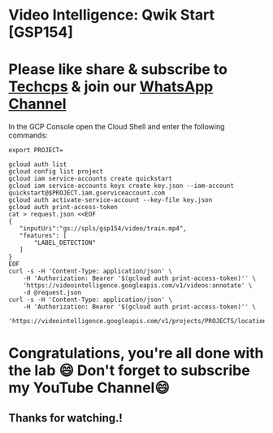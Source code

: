 
# Video Intelligence: Qwik Start [GSP154]
# Please like share & subscribe to [Techcps](https://www.youtube.com/@techcps) & join our [WhatsApp Channel](https://whatsapp.com/channel/0029Va9nne147XeIFkXYv71A)

In the GCP Console open the Cloud Shell and enter the following commands:

```
export PROJECT=
```

```
gcloud auth list
gcloud config list project
gcloud iam service-accounts create quickstart
gcloud iam service-accounts keys create key.json --iam-account quickstart@$PROJECT.iam.gserviceaccount.com
gcloud auth activate-service-account --key-file key.json
gcloud auth print-access-token
cat > request.json <<EOF
{
   "inputUri":"gs://spls/gsp154/video/train.mp4",
   "features": [
       "LABEL_DETECTION"
   ]
}
EOF
curl -s -H 'Content-Type: application/json' \
    -H 'Authorization: Bearer '$(gcloud auth print-access-token)'' \
    'https://videointelligence.googleapis.com/v1/videos:annotate' \
    -d @request.json
curl -s -H 'Content-Type: application/json' \
    -H 'Authorization: Bearer '$(gcloud auth print-access-token)'' \
    'https://videointelligence.googleapis.com/v1/projects/PROJECTS/locations/LOCATIONS/operations/OPERATION_NAME'

```

# Congratulations, you're all done with the lab 😄 Don't forget to subscribe my YouTube Channel😄

##  Thanks for watching.!



